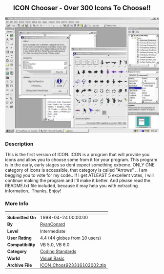 ﻿<div align="center">

## ICON Chooser \- Over 300 Icons To Choose\!\!

<img src="PIC20026101482811.JPG">
</div>

### Description

This is the first version of ICON. ICON is a program that will provide you icons and allow you to choose some from it for your program. This program is in the early, early stages so dont expect something extreme. ONLY ONE category of icons is accessible, that category is called "Arrows" .. I am begging you to vote for my code.. If I get ATLEAST 5 excellent votes, I will continue making the program and I'll make it better. And please read the README.txt file included, because it may help you with extracting information.. Thanks, Enjoy!
 
### More Info
 


<span>             |<span>
---                |---
**Submitted On**   |1998-04-24 00:00:00
**By**             |[RyanConard](https://github.com/Planet-Source-Code/PSCIndex/blob/master/ByAuthor/ryanconard.md)
**Level**          |Intermediate
**User Rating**    |4.4 (44 globes from 10 users)
**Compatibility**  |VB 5\.0, VB 6\.0
**Category**       |[Coding Standards](https://github.com/Planet-Source-Code/PSCIndex/blob/master/ByCategory/coding-standards__1-43.md)
**World**          |[Visual Basic](https://github.com/Planet-Source-Code/PSCIndex/blob/master/ByWorld/visual-basic.md)
**Archive File**   |[ICON\_Choos923316102002\.zip](https://github.com/Planet-Source-Code/ryanconard-icon-chooser-over-300-icons-to-choose__1-35667/archive/master.zip)








